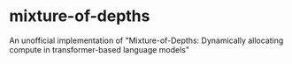 # mixture-of-depths
An unofficial implementation of "Mixture-of-Depths: Dynamically allocating compute in transformer-based language models"
